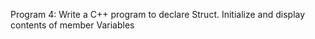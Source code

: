 Program 4:
Write a C++ program to declare Struct. Initialize and display contents of member Variables


